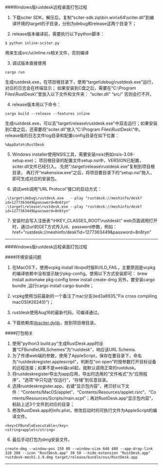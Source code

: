 ###Windows版rustdesk远程桌面打包过程

1. 下载sciter SDK，解压后，复制“sciter-sdk.zip\bin.win\x64\sciter.dll”到编译环境的target的子目录，分别为debug和release这两个目录下；

2. release版本编译前，需要执行以下python脚本：
```
$ python inline-sciter.py
```
用来生成src/ui/inline.rs相关文件，否则编译

3. 调试版本直接使用
```
cargo run
```
生成rustdesk.exe，在项目根目录下，使用“target\debug\rustdesk.exe”运行，对应的日志会在终端显示；
如果安装到C盘之后，需要在“C:\Program Files\RustDesk\”里放入以下文件和文件夹：
“sciter.dll”
“src/”
否则会打不开。

4. release版本用以下命令：
```
cargo build --release --features inline
```
生成rustdesk.exe，可以去"target\release\rustdesk.exe"中双击运行；如果安装到C盘之后，还需要将“sciter.dll”放入“C:\Program Files\RustDesk\”中。
release版的日志文件log目录和配置config目录在如下位置：
```
%AppData%\RustDesk
```

5. Windows installer使用NSIS工具，需要安装nsis(例如nsis-3.08-setup.exe)；
项目根目录的配置文件setup.nsi中，VERSION已配置，sciter.dll文件已经引入。
先把“.\target\release\rustdesk.exe”复制到项目根目录，
再打开“makensisw.exe”之后，将项目要目录下的“setup.nsi”拖入，即可生成对应的安装包。

6. 调试web调用“URL Protocol”接口的启动方式：
```
.\target\debug\rustdesk.exe   --play "rustdesk://meshinfo/desk?id=1277363449&password=8n6tyn"
.\target\release\rustdesk.exe --play "rustdesk://meshinfo/desk?id=1277363449&password=8n6tyn"
```

7. 安装时会写入注册表“\HKEY_CLASSES_ROOT\rustdesk\”
web页面调用打开时，通过url的GET方式传入id、password参数，例如：
href="rustdesk://meshinfo/desk?id=1277363449&password=8n6tyn"





------------------------------------
###Windows版rustdesk远程桌面打包过程

####环境安装问题
1. 在MacOS下，使用vcpkg install libvpx时报BUILD_FAIL，主要原因是vcpkg的编译依赖中没有提示缺少pkg-config。使用以下方式安装即可：
brew install automake pkg-config
brew install create-dmg
另外，要安装cargo bundle ,运行cargo install cargo-bundle；

2. vcpkg使用当前最新的一个备注了mac分支(led3a8935,"Fix cross compiling macOS(#26240)")；
3. rustdesk使用Aug16的最新代码，可编译通过。
4. 下载依赖库[libsciter.dylib](https://raw.githubusercontent.com/c-smile/sciter-sdk/master/bin.osx/libsciter.dylib)，放到项目根目录。

####打包相关
1. 使用"python3 build.py"生成RustDesk.app时设置“CFBundleURLSchemes”为“rustdesk”，响应该URL Schema.
2. 为了传递web端的参数，使用了AppleScript，保存在要目录下，命名为"rustdeskregister.applescript"，判断在"on open"时按参数打开目标设备的远程连接；如果不是web端call起，就默认调用正常的rustdusk。
3. 将rustdeskregister导出为app应用，导出时选用的“文件格式”为“应用程序”，“选项”中只勾选“仅运行”，“存储”到任意目录。
4. 选择rustdeskregister.app，右键“显示包内容”，拷贝好以下文件：“Contents/MacOS/applet”、“Contents/Resources/applet.rsrc”、“Contents/Resources/Scripts/main.scpt”；再对RustDesk.app“显示包内容”，粘贴上述3个文件到对应的目录；
5. 修改RustDesk.app的info.plist，修改启动时的可执行文件为AppleScript的编译文件。
```
<key>CFBundleExecutable</key>
<string>applet</string>
```
6. 最后手动打包为dmg安装文件。
```
create-dmg --window-pos 150 80 --window-size 640 480 --app-drop-link 320 200 --icon "RustDesk.app" 30 50 --hide-extension "RustDesk.app" rustdesk-mesh1.1.9.dmg target/release/bundle/osx/RustDesk.app
```
------------------------------------





